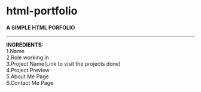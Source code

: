 # html-portfolio
**A SIMPLE HTML PORFOLIO**<hr/>
**INGREDIENTS:**<br/>
1.Name<br/>
2.Role working in<br/>
3.Project Name(Link to visit the projects done)<br/>
4.Project Preview<br/>
5.About Me Page<br/>
6.Contact Me Page
